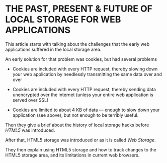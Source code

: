 # THE PAST, PRESENT & FUTURE OF LOCAL STORAGE FOR WEB APPLICATIONS

This article starts with talking about the challenges that the early web applications suffered in the local storage area.

An early solution for that problem was cookies, but had several problems

+ Cookies are included with every HTTP request, thereby slowing down your web application by needlessly transmitting the same data over and over

+ Cookies are included with every HTTP request, thereby sending data unencrypted over the internet (unless your entire web application is served over SSL)

+ Cookies are limited to about 4 KB of data — enough to slow down your application (see above), but not enough to be terribly useful.

Then they give a brief about the history of local storage hacks before *HTML5* was introduced.  

After that, HTML5 storage was introduced or as it is called *Web Storage*.  

They then explain using HTML5 storage and how to track changes to the HTML5 storage area, and its limitations in current web browsers.  